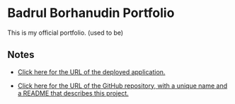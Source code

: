 # Badrul Borhanudin Portfolio
This is my official portfolio. (used to be)

## Notes

* [Click here for the URL of the deployed application.](https://badrulborhanudin.github.io/bb-portfolio)

* [Click here for the URL of the GitHub repository, with a unique name and a README that describes this project.](https://github.com/BadrulBorhanudin/bb-portfolio)
